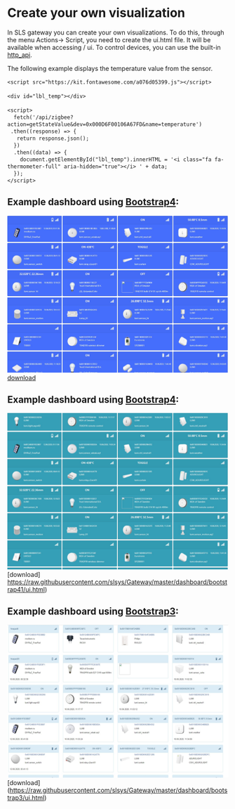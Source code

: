# Create your own visualization

In SLS gateway you can create your own visualizations. To do this, through the menu Actions-> Script, you need to create the ui.html file. It will be available when accessing / ui. To control devices, you can use the built-in [http_api](/http_api.md).

The following example displays the temperature value from the sensor.

```
<script src="https://kit.fontawesome.com/a076d05399.js"></script>

<div id="lbl_temp"></div>

<script>
  fetch('/api/zigbee?action=getStateValue&dev=0x000D6F00106A67FD&name=temperature')
 .then((response) => {
   return response.json();
  })
  .then((data) => {
    document.getElementById("lbl_temp").innerHTML = '<i class="fa fa-thermometer-full" aria-hidden="true"></i> ' + data;
  });
</script>
```

## Example dashboard using [Bootstrap4](https://bootstrap-4.ru/docs/4.5/components/card/#content):

![](/img/dashboard4.jpg)
[download](https://raw.githubusercontent.com/slsys/Gateway/master/dashboard/bootstrap4/ui.html)

## Example dashboard using [Bootstrap4](https://bootstrap-4.ru/docs/4.5/components/card/#content):

![](/img/dashboard41.jpg)
[download] https://raw.githubusercontent.com/slsys/Gateway/master/dashboard/bootstrap41/ui.html)

## Example dashboard using [Bootstrap3](https://www.w3schools.com/bootstrap/bootstrap_panels.asp):

![](/img/dashboard3.jpg)
[download] (https://raw.githubusercontent.com/slsys/Gateway/master/dashboard/bootstrap3/ui.html)
